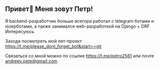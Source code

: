 ## Привет👋 Меня зовут Петр!

Я backend-разработчик больше всегора работал с telegram ботами и юзерботами, а также занимался web-разработкой на Django + DRF
Интересуюсь 

Заходи посмотреть мой пет-проект https://t.me/please_dont_forget_bot&start==git

Связаться со мной можно по ссылке https://t.me/petro2561 или почте andreev.pete@gmail.com
<!--
**Petro2561/Petro2561** is a ✨ _special_ ✨ repository because its `README.md` (this file) appears on your GitHub profile.

Here are some ideas to get you started:

- 🔭 I’m currently working on ...
- 🌱 I’m currently learning ...
- 👯 I’m looking to collaborate on ...
- 🤔 I’m looking for help with ...
- 💬 Ask me about ...
- 📫 How to reach me: ...
- 😄 Pronouns: ...
- ⚡ Fun fact: ...
-->
